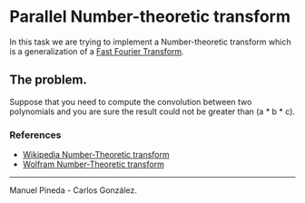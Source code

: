 Parallel Number-theoretic transform
===================================

In this task we are trying to implement a Number-theoretic transform which is a generalization
of a [Fast Fourier Transform](http://en.wikipedia.org/wiki/Fast_Fourier_transform).


## The problem.

Suppose that you need to compute the convolution between two polynomials and you are sure the result could not be greater
than (a * b * c).


### References

- [Wikipedia Number-Theoretic transform](http://en.wikipedia.org/wiki/Discrete_Fourier_transform_%28general%29#Number-theoretic_transform)
- [Wolfram Number-Theoretic transform](http://mathworld.wolfram.com/NumberTheoreticTransform.html)


______

Manuel Pineda - Carlos González.
